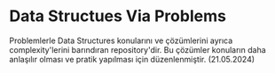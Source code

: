 # Data Structues Via Problems
Problemlerle Data Structures konularını ve çözümlerini ayrıca complexity'lerini barındıran repository'dir. 
Bu çözümler konuların daha anlaşılır olması ve pratik yapılması için düzenlenmiştir. (21.05.2024)
